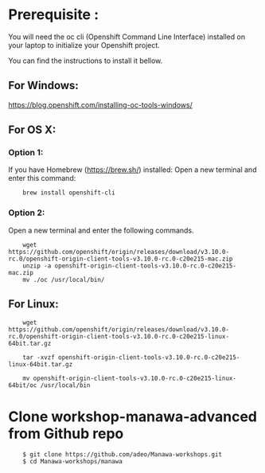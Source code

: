 
# Prerequisite :

 
You will need the oc cli (Openshift Command Line Interface) installed on your laptop to initialize your Openshift project.

  

You can find the instructions to install it bellow.

## For Windows: 
https://blog.openshift.com/installing-oc-tools-windows/

## For OS X:

### Option 1:

If you have Homebrew (https://brew.sh/) installed:
Open a new terminal and enter this command:
```
    brew install openshift-cli
```

### Option 2:

Open a new terminal and enter the following commands.
```
    wget https://github.com/openshift/origin/releases/download/v3.10.0-rc.0/openshift-origin-client-tools-v3.10.0-rc.0-c20e215-mac.zip
    unzip -a openshift-origin-client-tools-v3.10.0-rc.0-c20e215-mac.zip
    mv ./oc /usr/local/bin/
```
  
  

## For Linux:
```
    wget https://github.com/openshift/origin/releases/download/v3.10.0-rc.0/openshift-origin-client-tools-v3.10.0-rc.0-c20e215-linux-64bit.tar.gz
```
```
    tar -xvzf openshift-origin-client-tools-v3.10.0-rc.0-c20e215-linux-64bit.tar.gz
```
```
    mv openshift-origin-client-tools-v3.10.0-rc.0-c20e215-linux-64bit/oc /usr/local/bin
```
  

# Clone workshop-manawa-advanced from Github repo
```
    $ git clone https://github.com/adeo/Manawa-workshops.git
    $ cd Manawa-workshops/manawa
```